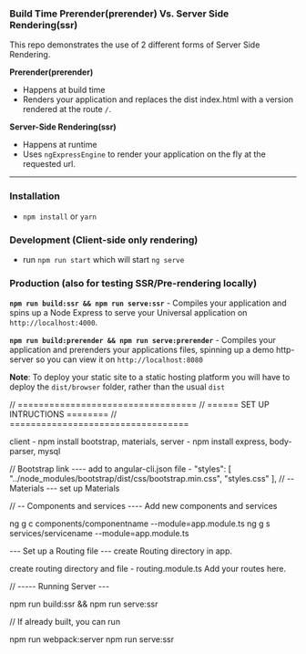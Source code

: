 ### Build Time Prerender(prerender) Vs. Server Side Rendering(ssr)
This repo demonstrates the use of 2 different forms of Server Side Rendering.

**Prerender(prerender)** 
* Happens at build time
* Renders your application and replaces the dist index.html with a version rendered at the route `/`.

**Server-Side Rendering(ssr)**
* Happens at runtime
* Uses `ngExpressEngine` to render your application on the fly at the requested url.

---

### Installation
* `npm install` or `yarn`

### Development (Client-side only rendering)
* run `npm run start` which will start `ng serve`

### Production (also for testing SSR/Pre-rendering locally)
**`npm run build:ssr && npm run serve:ssr`** - Compiles your application and spins up a Node Express to serve your Universal application on `http://localhost:4000`.



**`npm run build:prerender && npm run serve:prerender`** - Compiles your application and prerenders your applications files, spinning up a demo http-server so you can view it on `http://localhost:8080`

**Note**: To deploy your static site to a static hosting platform you will have to deploy the `dist/browser` folder, rather than the usual `dist`

// ==================================
// ====== SET UP INTRUCTIONS ========
// ==================================

client - npm install bootstrap, materials,
server - npm install express, body-parser, mysql

// Bootstrap link ----
add to angular-cli.json file -
"styles": [
   "../node_modules/bootstrap/dist/css/bootstrap.min.css",
   "styles.css"
],
// -- Materials ---
set up Materials

// -- Components and services ----
Add new components and services

ng g c components/componentname --module=app.module.ts
ng g s services/servicename --module=app.module.ts

--- Set up a Routing file ---
create Routing directory in app.

create routing directory and file - routing.module.ts
Add your routes here.

// ----- Running Server ---

npm run build:ssr && npm run serve:ssr

// If already built, you can run

npm run webpack:server
npm run serve:ssr




